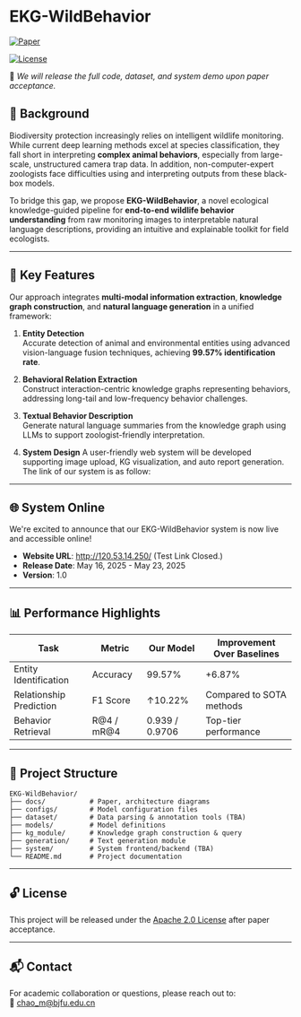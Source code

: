 # EKG-WildBehavior
[![Paper](https://img.shields.io/badge/Paper-ESWA%202025-brightgreen)](https://link-to-paper.com)

[![License](https://img.shields.io/badge/license-Apache%202.0-blue.svg)](./LICENSE) 

📢 *We will release the full code, dataset, and system demo upon paper acceptance.*

## 📖 Background

Biodiversity protection increasingly relies on intelligent wildlife monitoring. While current deep learning methods excel at species classification, they fall short in interpreting **complex animal behaviors**, especially from large-scale, unstructured camera trap data. In addition, non-computer-expert zoologists face difficulties using and interpreting outputs from these black-box models.

To bridge this gap, we propose **EKG-WildBehavior**, a novel ecological knowledge-guided pipeline for **end-to-end wildlife behavior understanding** from raw monitoring images to interpretable natural language descriptions, providing an intuitive and explainable toolkit for field ecologists.

---

## 🔑 Key Features

Our approach integrates **multi-modal information extraction**, **knowledge graph construction**, and **natural language generation** in a unified framework:

1. **Entity Detection**  
   Accurate detection of animal and environmental entities using advanced vision-language fusion techniques, achieving **99.57% identification rate**.

2. **Behavioral Relation Extraction**  
   Construct interaction-centric knowledge graphs representing behaviors, addressing long-tail and low-frequency behavior challenges.

3. **Textual Behavior Description**  
   Generate natural language summaries from the knowledge graph using LLMs to support zoologist-friendly interpretation.

4. **System Design**
   A user-friendly web system will be developed supporting image upload, KG visualization, and auto report generation.
   The link of our system is as follow:

---

## 🌐 System Online 

We're excited to announce that our EKG-WildBehavior system is now live and accessible online!

- **Website URL**: http://120.53.14.250/   (Test Link Closed.)
- **Release Date**: May 16, 2025 - May 23, 2025 
- **Version**: 1.0

------

## 📊 Performance Highlights

| Task                        | Metric            | Our Model | Improvement Over Baselines |
|----------------------------|-------------------|-----------|-----------------------------|
| Entity Identification      | Accuracy          | 99.57%    | +6.87%                      |
| Relationship Prediction    | F1 Score          | ↑10.22%   | Compared to SOTA methods   |
| Behavior Retrieval         | R@4 / mR@4        | 0.939 / 0.9706 | Top-tier performance |

---

## 📂 Project Structure

```
EKG-WildBehavior/
├── docs/           # Paper, architecture diagrams
├── configs/        # Model configuration files
├── dataset/        # Data parsing & annotation tools (TBA)
├── models/         # Model definitions
├── kg_module/      # Knowledge graph construction & query
├── generation/     # Text generation module
├── system/         # System frontend/backend (TBA)
└── README.md       # Project documentation
```

---

## 🔓 License

This project will be released under the [Apache 2.0 License](./LICENSE) after paper acceptance.

---

## 📬 Contact

For academic collaboration or questions, please reach out to:  
📧 chao_m@bjfu.edu.cn

